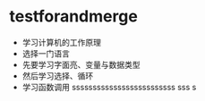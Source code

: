 # testforandmerge

- 学习计算机的工作原理
- 选择一门语言
- 先要学习字面亮、变量与数据类型
- 然后学习选择、循环
- 学习函数调用
sssssssssssssssssssssssss
sss s                                                          
